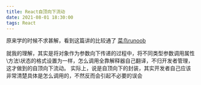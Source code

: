 ```yaml
---
title: React自顶向下流动
date: 2021-08-01 18:30:00
tags: React
---
```

原来学的时候不求甚解，看到这篇讲的比较通了
[菜鸟runoob](https://www.runoob.com/react/react-state.html)

就我的理解，其实是将对象作为参数向下传递的过程中，将不同类型参数调用属性\方法\状态的格式设置为一样，怎么调用全靠解释器自己翻译，不归开发者管理，这才做到的自顶向下流动。
实际上，说是自顶向下的封装，其实开发者自己应该非常清楚具体是怎么调用的，不然反而会引起不必要的误会
